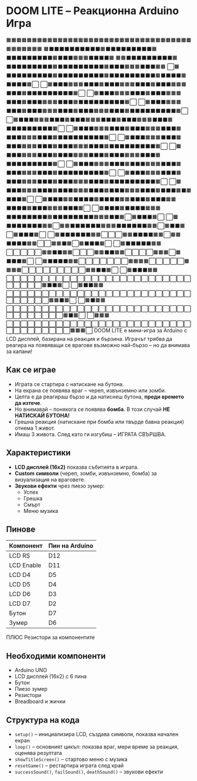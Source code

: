 # DOOM LITE – Реакционна Arduino Игра
🟧🟧🟧🟧🟧🟧🟧🟧🟧🟧🟧🟧🟧🟧🟧🟧🟧🟧🟧🟧🟧🟧🟧🟧🟧🟧🟧🟧🟧🟧🟧🟧🟧🟧🟧🟧🟧🟧🟧🟧🟧🟧🟧
🟧⬛⬛⬛⬛⬛⬛⬛⬛⬛⬛🟧⬛⬛⬛⬛⬛⬛⬛⬛⬛🟧⬛⬛⬛⬛⬛⬛⬛⬛⬛🟧⬛⬛⬛🟧🟧🟧⬛⬛⬛⬛🟧
🟧🟧⬛⬛⬛⬛⬛⬛⬛⬛⬛🟧⬛⬛⬛⬛⬛⬛⬛⬛⬛🟧⬛⬛⬛⬛⬛⬛⬛⬛⬛🟧⬛⬛⬛🟧🟧🟧⬛⬛⬛🟧🟧
⬜🟧⬛⬛⬛⬛⬛⬛⬛⬛⬛🟧⬛⬛⬛⬛⬛⬛⬛⬛⬛🟧⬛⬛⬛⬛⬛⬛⬛⬛⬛🟧⬛⬛⬛⬛🟧⬛⬛⬛⬛🟧⬜
⬜🟧⬛⬛⬛🟧🟧🟧⬛⬛⬛🟧⬛⬛⬛🟧🟧🟧⬛⬛⬛🟧⬛⬛⬛🟧🟧🟧⬛⬛⬛🟧⬛⬛⬛⬛⬛⬛⬛⬛⬛🟧⬜
⬜🟧⬛⬛⬛🟧🟧🟧⬛⬛⬛🟧⬛⬛⬛🟧🟧🟧⬛⬛⬛🟧⬛⬛⬛🟧🟧🟧⬛⬛⬛🟧⬛⬛⬛⬛⬛⬛⬛⬛⬛🟧⬜
⬜🟧⬛⬛⬛🟧🟧🟧⬛⬛⬛🟧⬛⬛⬛🟧🟧🟧⬛⬛⬛🟧⬛⬛⬛🟧🟧🟧⬛⬛⬛🟧⬛⬛⬛⬛⬛⬛⬛⬛⬛🟧⬜
⬜🟧⬛⬛⬛🟧🟧🟧⬛⬛⬛🟧⬛⬛⬛🟧🟧🟧⬛⬛⬛🟧⬛⬛⬛🟧🟧🟧⬛⬛⬛🟧⬛⬛⬛⬛⬛⬛⬛⬛⬛🟧⬜
⬜🟧⬛⬛⬛🟧🟧🟧⬛⬛⬛🟧⬛⬛⬛🟧🟧🟧⬛⬛⬛🟧⬛⬛⬛🟧🟧🟧⬛⬛⬛🟧⬛⬛⬛⬛⬛⬛⬛⬛⬛🟧⬜
⬜🟧⬛⬛⬛🟧🟧🟧⬛⬛⬛🟧⬛⬛⬛🟧🟧🟧⬛⬛⬛🟧⬛⬛⬛🟧🟧🟧⬛⬛⬛🟧⬛⬛⬛⬛⬛⬛⬛⬛⬛🟧⬜
⬜🟧⬛⬛⬛🟧🟧🟧⬛⬛⬛🟧⬛⬛⬛🟧🟧🟧⬛⬛⬛🟧⬛⬛⬛🟧🟧🟧⬛⬛⬛🟧⬛⬛⬛⬛⬛⬛⬛⬛⬛🟧⬜
⬜🟧⬛⬛⬛🟧🟧🟧⬛⬛⬛🟧⬛⬛⬛🟧🟧🟧⬛⬛⬛🟧⬛⬛⬛🟧🟧🟧⬛⬛⬛🟧⬛⬛⬛⬛⬛⬛⬛⬛⬛🟧⬜
⬜🟧⬛⬛⬛🟧🟧🟧⬛⬛⬛🟧⬛⬛⬛🟧🟧🟧⬛⬛⬛🟧⬛⬛⬛🟧🟧🟧⬛⬛⬛🟧⬛⬛⬛⬛⬛⬛⬛⬛⬛🟧⬜
⬜🟧⬛⬛⬛🟧🟧🟧⬛⬛⬛🟧⬛⬛⬛🟧🟧🟧⬛⬛⬛🟧⬛⬛⬛🟧🟧🟧⬛⬛⬛🟧⬛⬛⬛🟧⬛🟧⬛⬛⬛🟧⬜
⬜🟧⬛⬛⬛🟧🟧⬛⬛⬛⬛🟧⬛⬛⬛⬛🟧🟧⬛⬛⬛🟧⬛⬛⬛🟧🟧⬛⬛⬛⬛🟧⬛⬛⬛🟧🟧🟧⬛⬛⬛🟧⬜
⬜🟧⬛⬛⬛🟧⬛⬛⬛⬛🟧🟧🟧⬛⬛⬛⬛⬛⬛⬛⬛🟧⬛⬛⬛⬛⬛⬛⬛⬛🟧🟧🟧⬛⬛🟧⬜🟧⬛⬛⬛🟧⬜
⬜🟧⬛⬛⬛⬛⬛⬛⬛🟧🟧⬜🟧🟧⬛⬛⬛⬛⬛⬛🟧🟧🟧⬛⬛⬛⬛⬛⬛🟧🟧⬜🟧⬛⬛🟧⬜🟧⬛⬛⬛🟧⬜
⬜🟧⬛⬛⬛⬛⬛⬛🟧🟧⬜⬜⬜🟧🟧⬛⬛⬛⬛🟧🟧⬜🟧🟧⬛⬛⬛⬛🟧🟧⬜⬜🟧🟧⬛🟧⬜🟧⬛⬛⬛🟧⬜
⬜🟧⬛⬛⬛⬛⬛🟧🟧⬜⬜⬜⬜⬜🟧🟧⬛⬛🟧🟧⬜⬜⬜🟧🟧⬛⬛🟧🟧⬜⬜⬜⬜🟧🟧🟧⬜🟧⬛⬛⬛🟧⬜
⬜🟧⬛⬛⬛⬛🟧🟧⬜⬜⬜⬜⬜⬜⬜🟧🟧🟧🟧⬜⬜⬜⬜⬜🟧🟧🟧🟧⬜⬜⬜⬜⬜⬜⬜⬜⬜🟧🟧⬛⬛🟧⬜
⬜🟧⬛⬛⬛🟧🟧⬜⬜⬜⬜⬜⬜⬜⬜⬜⬜⬜⬜⬜⬜⬜⬜⬜⬜⬜⬜⬜⬜⬜⬜⬜⬜⬜⬜⬜⬜⬜🟧⬛⬛🟧⬜
⬜🟧⬛⬛🟧🟧⬜⬜⬜⬜⬜⬜⬜⬜⬜⬜⬜⬜⬜⬜⬜⬜⬜⬜⬜⬜⬜⬜⬜⬜⬜⬜⬜⬜⬜⬜⬜⬜🟧🟧⬛🟧⬜
⬜🟧⬛🟧🟧⬜⬜⬜⬜⬜⬜⬜⬜⬜⬜⬜⬜⬜⬜⬜⬜⬜⬜⬜⬜⬜⬜⬜⬜⬜⬜⬜⬜⬜⬜⬜⬜⬜⬜🟧⬛🟧⬜
⬜🟧🟧🟧⬜⬜⬜⬜⬜⬜⬜⬜⬜⬜⬜⬜⬜⬜⬜⬜⬜⬜⬜⬜⬜⬜⬜⬜⬜⬜⬜⬜⬜⬜⬜⬜⬜⬜⬜🟧🟧🟧⬜
DOOM LITE е мини-игра за Arduino с LCD дисплей, базирана на реакция и бързина. Играчът трябва да реагира на появяващи се врагове възможно най-бързо – но да внимава за капани!

##  Как се играе

- Играта се стартира с натискане на бутона.
- На екрана се появява враг – череп, извънземно или зомби.
- Целта е да реагираш бързо и да натиснеш бутона, **преди времето да изтече**.
- Но внимавай – понякога се появява **бомба**. В този случай **НЕ НАТИСКАЙ БУТОНА!**
- Грешна реакция (натискане при бомба или твърде бавна реакция) отнема 1 живот.
- Имаш 3 живота. След като ги изгубиш – ИГРАТА СВЪРШВА.

##  Характеристики

- **LCD дисплей (16x2)** показва събитията в играта.
- **Custom символи** (череп, зомби, извънземно, бомба) за визуализация на враговете.
- **Звукови ефекти** чрез пиезо зумер:
  - Успех
  - Грешка
  - Смърт
  - Меню музика

##  Пинове

| Компонент     | Пин на Arduino |
|---------------|----------------|
| LCD RS        | D12            |
| LCD Enable    | D11            |
| LCD D4        | D5             |
| LCD D5        | D4             |
| LCD D6        | D3             |
| LCD D7        | D2             |
| Бутон         | D7             |
| Зумер         | D6             |
ПЛЮС Резистори за компонентите
  
##  Необходими компоненти

- Arduino UNO 
- LCD дисплей (16x2) с 6 пина
- Бутон  
- Пиезо зумер 
- Резистори 
- Breadboard и жички

##  Структура на кода

- `setup()` – инициализира LCD, създава символи, показва начален екран
- `loop()` – основният цикъл: показва враг, мери време за реакция, оценява резултата
- `showTitleScreen()` – стартово меню с музика
- `resetGame()` – рестартира играта след край
- `successSound()`, `failSound()`, `deathSound()` – звукови ефекти
